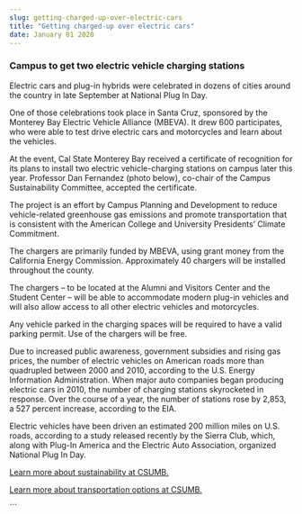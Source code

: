 ```yaml
---
slug: getting-charged-up-over-electric-cars
title: "Getting charged-up over electric cars"
date: January 01 2020
---
```


 
<h3>Campus to get two electric vehicle charging stations</h3>
<p>
  Electric cars and plug-in hybrids were celebrated in dozens of cities around
  the country in late September at National Plug In Day.
</p>
<p>
  One of those celebrations took place in Santa Cruz, sponsored by the Monterey
  Bay Electric Vehicle Alliance (MBEVA). It drew 600 participates, who were able
  to test drive electric cars and motorcycles and learn about the vehicles.
</p>
<p>
  At the event, Cal State Monterey Bay received a certificate of recognition for
  its plans to install two electric vehicle-charging stations on campus later
  this year. Professor Dan Fernandez (photo below), co-chair of the Campus
  Sustainability Committee, accepted the certificate.
</p>
<p>
  The project is an effort by Campus Planning and Development to reduce
  vehicle-related greenhouse gas emissions and promote transportation that is
  consistent with the American College and University Presidents’ Climate
  Commitment.
</p>
<p>
  The chargers are primarily funded by MBEVA, using grant money from the
  California Energy Commission. Approximately 40 chargers will be installed
  throughout the county.
</p>
<p>
  The chargers – to be located at the Alumni and Visitors Center and the Student
  Center – will be able to accommodate modern plug-in vehicles and will also
  allow access to all other electric vehicles and motorcycles.
</p>
<p>
  Any vehicle parked in the charging spaces will be required to have a valid
  parking permit. Use of the chargers will be free.
</p>
<p>
  Due to increased public awareness, government subsidies and rising gas prices,
  the number of electric vehicles on American roads more than quadrupled between
  2000 and 2010, according to the U.S. Energy Information Administration. When
  major auto companies began producing electric cars in 2010, the number of
  charging stations skyrocketed in response. Over the course of a year, the
  number of stations rose by 2,853, a 527 percent increase, according to the
  EIA.
</p>
<p>
  Electric vehicles have been driven an estimated 200 million miles on U.S.
  roads, according to a study released recently by the Sierra Club, which, along
  with Plug-In America and the Electric Auto Association, organized National
  Plug In Day.
</p>
<p>
  <a href="https://ideals.csumb.edu/sustainability"
    >Learn more about sustainability at CSUMB.</a
  >
</p>
<p>
  <a href="https://transportation.csumb.edu/trip-homepage"
    >Learn more about transportation options at CSUMB.</a
  >
</p>
```
